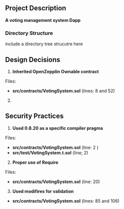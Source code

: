 ## Project Description

**A voting management system Dapp**

### Directory Structure

include a directory tree strucutre here

## Design Decisions

1. **Inherited OpenZepplin Ownable contract**

Files:

- **src/contracts/VotingSystem.sol** (lines: 8 and 52)

2.


## Security Practices

1. **Used 0.8.20 as a specific compiler pragma**

Files:

- **src/contracts/VotingSystem.sol** (line: 2 )
- **src/test/VotingSystem.t.sol** (line; 2)


2. **Proper use of Require**

Files:

- **src/contracts/VotingSystem.sol** (line: 20)

3. **Used modifires for validation**

- **src/contracts/VotingSystem.sol** (lines: 85 and 106)

